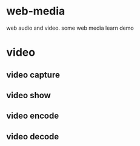 <!--
 * @Author: xiuquanxu
 * @Company: kaochong
 * @Date: 2021-05-18 19:20:58
 * @LastEditors: xiuquanxu
 * @LastEditTime: 2021-05-18 19:25:56
-->
# web-media
web audio and video. some web media learn demo

# video  

## video capture  

## video show

## video encode  

## video decode  


